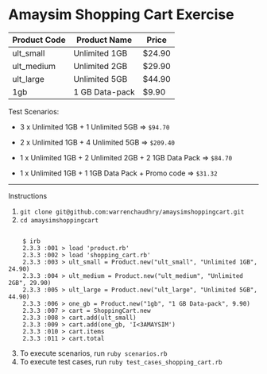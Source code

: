 # Amaysim Shopping Cart Exercise

| Product Code  | Product Name  | Price   |
|-------------- |-------------- | --------|
| ult_small     | Unlimited 1GB |   $24.90|
| ult_medium    | Unlimited 2GB |   $29.90|
| ult_large     | Unlimited 5GB |   $44.90|
| 1gb           | 1 GB Data-pack|    $9.90|

Test Scenarios:

* 3 x Unlimited 1GB + 1 Unlimited 5GB => `$94.70`

* 2 x Unlimited 1GB + 4 Unlimited 5GB => `$209.40`

* 1 x Unlimited 1GB + 2 Unlimited 2GB + 2 1GB Data Pack => `$84.70`

* 1 x Unlimited 1GB + 1 1GB Data Pack + Promo code => `$31.32`

***
Instructions

1. `git clone git@github.com:warrenchaudhry/amaysimshoppingcart.git`
2. `cd amaysimshoppingcart`

```shell

    $ irb
    2.3.3 :001 > load 'product.rb'
    2.3.3 :002 > load 'shopping_cart.rb'
    2.3.3 :003 > ult_small = Product.new("ult_small", "Unlimited 1GB", 24.90)
    2.3.3 :004 > ult_medium = Product.new("ult_medium", "Unlimited 2GB", 29.90)
    2.3.3 :005 > ult_large = Product.new("ult_large", "Unlimited 5GB", 44.90)
    2.3.3 :006 > one_gb = Product.new("1gb", "1 GB Data-pack", 9.90)
    2.3.3 :007 > cart = ShoppingCart.new
    2.3.3 :008 > cart.add(ult_small)
    2.3.3 :009 > cart.add(one_gb, 'I<3AMAYSIM')
    2.3.3 :010 > cart.items
    2.3.3 :011 > cart.total

```

3. To execute scenarios, run `ruby scenarios.rb`
4. To execute test cases, run `ruby test_cases_shopping_cart.rb`
